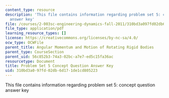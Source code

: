 ```yaml
---
content_type: resource
description: 'This file contains information regarding problem set 5: concept question
  answer key'
file: /courses/2-003sc-engineering-dynamics-fall-2011/310bd3a097fd02db6d171de1cd805223_MIT2_003SCF11_pset5CoSol.pdf
file_type: application/pdf
learning_resource_types: []
license: https://creativecommons.org/licenses/by-nc-sa/4.0/
ocw_type: OCWFile
parent_title: Angular Momentum and Motion of Rotating Rigid Bodies
parent_type: CourseSection
parent_uid: 56c852b3-74a3-02bc-a7e7-ed5c15fa36ac
resourcetype: Document
title: Problem Set 5 Concept Question Answer Key
uid: 310bd3a0-97fd-02db-6d17-1de1cd805223
---
```

This file contains information regarding problem set 5: concept question answer key